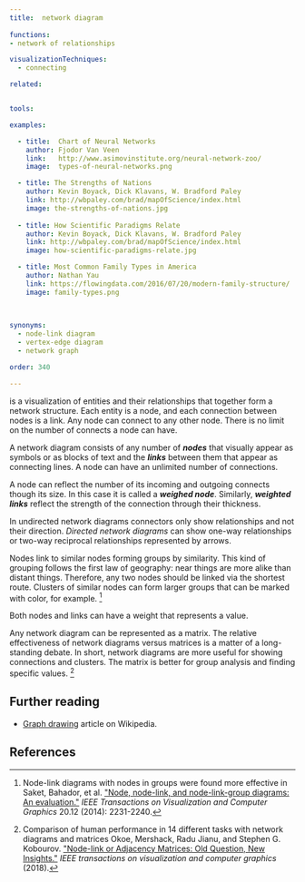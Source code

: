 ```yaml
---
title:  network diagram
  
functions:
- network of relationships

visualizationTechniques:
  - connecting

related:


tools:

examples:

  - title:  Chart of Neural Networks
    author: Fjodor Van Veen
    link:   http://www.asimovinstitute.org/neural-network-zoo/
    image:  types-of-neural-networks.png

  - title: The Strengths of Nations
    author: Kevin Boyack, Dick Klavans, W. Bradford Paley
    link: http://wbpaley.com/brad/mapOfScience/index.html
    image: the-strengths-of-nations.jpg
    
  - title: How Scientific Paradigms Relate
    author: Kevin Boyack, Dick Klavans, W. Bradford Paley
    link: http://wbpaley.com/brad/mapOfScience/index.html
    image: how-scientific-paradigms-relate.jpg

  - title: Most Common Family Types in America
    author: Nathan Yau
    link: https://flowingdata.com/2016/07/20/modern-family-structure/
    image: family-types.png
 

    
synonyms:
  - node-link diagram
  - vertex-edge diagram
  - network graph

order: 340

---
```

is a visualization of entities and their relationships that together form a network structure. Each entity is a node, and each connection between nodes is a link. Any node can connect to any other node. There is no limit on the number of connects a node can have.

<!--more-->
A network diagram consists of any number of ***nodes*** that visually appear as symbols or as blocks of text and the ***links*** between them that appear as connecting lines. A node can have an unlimited number of connections. 

A node can reflect the number of its incoming and outgoing connects though its size. In this case it is called a ***weighed node***. Similarly, ***weighted links*** reflect the strength of the connection through their thickness. 
 
In undirected network diagrams connectors only show relationships and not their direction.  *Directed network diagrams* can show one-way relationships or two-way reciprocal relationships represented by arrows.

Nodes link to similar nodes forming groups by similarity. This kind of grouping follows the first law of geography: near things are more alike than distant things. Therefore, any two nodes should be linked via the shortest route. Clusters of similar nodes can form larger groups that can be marked with color, for example. [^saket]

Both nodes and links can have a weight that represents a value. 

Any network diagram can be represented as a matrix. The relative effectiveness of network diagrams versus matrices is a matter of a long-standing debate. In short, network diagrams are more useful for showing connections and clusters. The matrix is better for group analysis and finding specific values. [^okoe]

[//]: # (TODO: Maybe add bubble network diagram, where nodes are weighted?)


## Further reading
- [Graph drawing](https://en.wikipedia.org/wiki/Graph_drawing) article on Wikipedia.

## References
[^saket]: Node-link diagrams with nodes in groups were found more effective in Saket, Bahador, et al. ["Node, node-link, and node-link-group diagrams: An evaluation."](https://arxiv.org/pdf/1404.1911.pdf) *IEEE Transactions on Visualization and Computer Graphics* 20.12 (2014): 2231-2240.
[^okoe]: Comparison of human performance in 14 different tasks with network diagrams and matrices Okoe, Mershack, Radu Jianu, and Stephen G. Kobourov. ["Node-link or Adjacency Matrices: Old Question, New Insights."](https://www2.cs.arizona.edu/~kobourov/NL-AM-TVCG18.pdf) *IEEE transactions on visualization and computer graphics* (2018).
